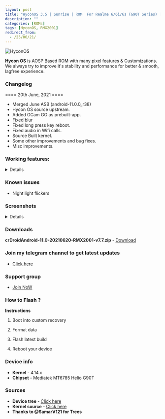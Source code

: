```yaml
---
layout: post
title: "HyconOS 3.5 | Sunrise | ROM  For Realme 6/6i/6s (G90T Series) [OFFICIAL]"
description: ""
categories: [ROMs]
tags: [HyconOS, RMX2001]
redirect_from:
  - /25/06/21/
---
```


![HyconOS](https://gitlab.com/sribalaji/sribalaji.gitlab.io/-/raw/master/assets/images/headers/HyconOS.png?raw=true)

**Hycon OS** is AOSP Based ROM with many pixel features & Customizations. We always try to improve it's stability and performance for better & smooth, lagfree experience.

### Changelog
==== 20th June, 2021 ====

- Merged June ASB (android-11.0.0_r38) 
- Hycon OS source upstream.
- Added GCam GO as prebuilt-app.
- Fixed blur
- Fixed long press key reboot.
- Fixed audio in Wifi calls.
- Source Built kernel.
- Some other improvements and bug fixes.
- Misc improvements.

### Working features:
<details>
* VoLTE, Wifi calling
* Fingerprint sensor
* WiFi
* Bluetooth
* SELinux
* RIL (Data,SMS,Calls)
* Camera
* Camcorder
* Audio
* GPS
* NFC
* Sensors
* Video Playback
* ZRAM
* Internal audio recording
* Faceunlock
* Safetynet without magisk
* DT2W
* EngineerMode
</details>

### Known issues
* Night light flickers

### Screenshots
<details>
<div id="images">
<img class="screenshot" src="https://imgur.com/agL5X9U">
<img class="screenshot" src="https://imgur.com/NWYWkhL">
<img class="screenshot" src="https://imgur.com/A6GCM2D">
<img class="screenshot" src="https://imgur.com/PJeqbbm">
<img class="screenshot" src="https://imgur.com/OlE2hyq">
<img class="screenshot" src="https://imgur.com/nSrroLj">
<img class="screenshot" src="https://imgur.com/XP0KZb8">
<img class="screenshot" src="https://imgur.com/4iUvx2B">
<img class="screenshot" src="https://imgur.com/eKJMt6z">
</div>
</details>

### Downloads
**crDroidAndroid-11.0-20210620-RMX2001-v7.7.zip** - [Download]()

### Join my telegram channel to get latest updates
* [Click here](https://t.me/TheCloverly_Releases)

### Support group
* [Join NoW](https://t.me/SriBalajiHub)

### How to Flash ?
**Instructions**
1) Boot into custom recovery 

2) Format data

3) Flash latest build

4) Reboot your device 

### Device info
* **Kernel** - 4.14.x
* **Chipset** - Mediatek MT6785 Helio G90T

### Sources
* **Device tree** - [Click here](https://github.com/ManshuTyagi/device_realme_RMX2001)
* **Kernel source** - [Click here](https://github.com/ManshuTyagi/kernel_realme_RMX2001)
* **Thanks to @SamarV121 for Trees**
